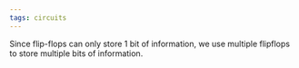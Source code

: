 ```yaml
---
tags: circuits
---
```

Since flip-flops can only store 1 bit of information, we use multiple flipflops to store multiple bits of information.
